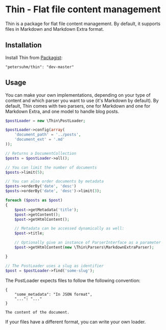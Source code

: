 # Thin - Flat file content management

Thin is a package for flat file content management. By default, it supports
files in Markdown and Markdown Extra format.

## Installation

Install Thin from [Packagist](https://packagist.org/packages/petersuhm/thin):

```
"petersuhm/thin": "dev-master"
```

## Usage

You can make your own implementations, depending on your type of content and
which parser you want to use (it's Markdown by default). By default, Thin comes
with two parsers, one for Markdown and one for Markdown Extra, and one model to
handle blog posts.

```php
$postLoader = new \Thin\PostLoader;

$postLoader->config(array(
    'document_path' = '../posts',
    'document_ext' = '.md'
));

// Returns a DocumentCollection
$posts = $postLoader->all();

// You can limit the number of documents
$posts->limit(5);

// You can also order documents by metadata
$posts->orderBy('date', 'desc')
$posts->orderBy('date', 'desc')->limit(3);

foreach ($posts as $post)
{
    $post->getMetadata('title');
    $post->getContent();
    $post->getHtmlContent();

    // Metadata can be accessed dynamically as well:
    $post->title;

    // Optionally give an instance of ParserInterface as a parameter
    $post->getHtmlContent(new \Thin\Parsers\MarkdownExtraParser);

}

// The PostLoader uses a slug as identifier
$post = $postLoader->find('some-slug');
```

The PostLoader expects files to follow the following convention:

```
{
    "some_metadata": "In JSON format",
    "...": "..."
}

The content of the document.
```

If your files have a different format, you can write your own loader.
